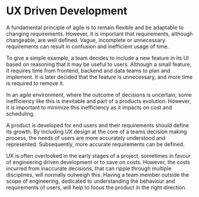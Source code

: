 # UX Driven Development

A fundamental principle of agile is to remain flexible and be adaptable to changing requirements. However, it is important that requirements, although changeable, are well defined. Vague, incomplete or unnecessary requirements can result in confusion and inefficient usage of time.

To give a simple example, a team decides to include a new feature in its UI based on reasoning that it may be useful to users. Although a small feature, it requires time from frontend, backend and data teams to plan and implement. It is later decided that the feature is unnecessary, and more time is required to remove it.

In an agile environment, where the outcome of decisions is uncertain, some inefficiency like this is inevitable and part of a products evolution. However, it is important to minimize this inefficiency as it impacts on cost and scheduling.

A product is developed for end users and their requirements should define its growth. By including UX design at the core of a teams decision making process, the needs of users are more accurately understood and represented. Subsequently, more accurate requirements can be defined.

UX is often overlooked in the early stages of a project, sometimes in favour of engineering driven development or to save on costs. However, the costs incurred from inaccurate decisions, that can ripple through multiple disciplines, will normally outweigh this. Having a team member outside the scope of engineering, dedicated to understanding the behaviour and requirements of users, will help to focus the product in the right direction.